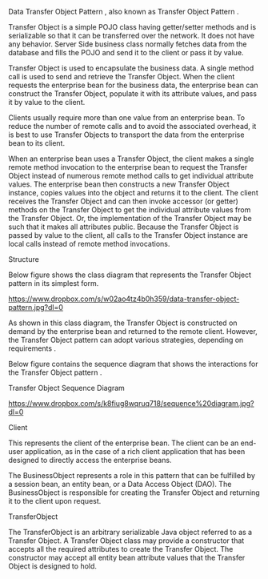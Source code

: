 Data Transfer Object Pattern , also known as Transfer Object Pattern .  

Transfer Object is a simple POJO class having getter/setter methods and is serializable so that it can be transferred over the network. 
It does not have any behavior. Server Side business class normally fetches data from the database and fills the POJO and send it to the client or pass it by value.


Transfer Object is used to encapsulate the business data. A single method call is used to send and retrieve the Transfer Object. When the client requests the enterprise bean for the business data, the enterprise bean can construct the Transfer Object, populate it with its attribute values, and pass it by value to the client.

Clients usually require more than one value from an enterprise bean. To reduce the number of remote calls and to avoid the associated overhead, it is best to use Transfer Objects to transport the data from the enterprise bean to its client.

When an enterprise bean uses a Transfer Object, the client makes a single remote method invocation to the enterprise bean to request the Transfer Object instead of numerous remote method calls to get individual attribute values. The enterprise bean then constructs a new Transfer Object instance, copies values into the object and returns it to the client. The client receives the Transfer Object and can then invoke accessor (or getter) methods on the Transfer Object to get the individual attribute values from the Transfer Object. Or, the implementation of the Transfer Object may be such that it makes all attributes public. Because the Transfer Object is passed by value to the client, all calls to the Transfer Object instance are local calls instead of remote method invocations.


Structure

Below figure shows the class diagram that represents the Transfer Object pattern in its simplest form.

https://www.dropbox.com/s/w02ao4tz4b0h359/data-transfer-object-pattern.jpg?dl=0


As shown in this class diagram, the Transfer Object is constructed on demand by the enterprise bean and returned to the remote client. However, the Transfer Object pattern can adopt various strategies, depending on requirements .

Below figure contains the sequence diagram that shows the interactions for the Transfer Object pattern .

Transfer Object Sequence Diagram

https://www.dropbox.com/s/k8fiug8wqruq718/sequence%20diagram.jpg?dl=0

Client

This represents the client of the enterprise bean. The client can be an end-user application, as in the case of a rich client application that has been designed to directly access the enterprise beans. 

The BusinessObject represents a role in this pattern that can be fulfilled by a session bean, an entity bean, or a Data Access Object (DAO). The BusinessObject is responsible for creating the Transfer Object and returning it to the client upon request. 

TransferObject

The TransferObject is an arbitrary serializable Java object referred to as a Transfer Object. A Transfer Object class may provide a constructor that accepts all the required attributes to create the Transfer Object. The constructor may accept all entity bean attribute values that the Transfer Object is designed to hold. 

